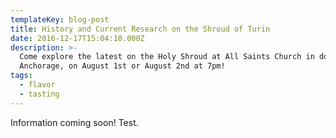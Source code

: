 ```yaml
---
templateKey: blog-post
title: History and Current Research on the Shroud of Turin
date: 2016-12-17T15:04:10.000Z
description: >-
  Come explore the latest on the Holy Shroud at All Saints Church in downtown
  Anchorage, on August 1st or August 2nd at 7pm!
tags:
  - flavor
  - tasting
---
```

Information coming soon! Test.
